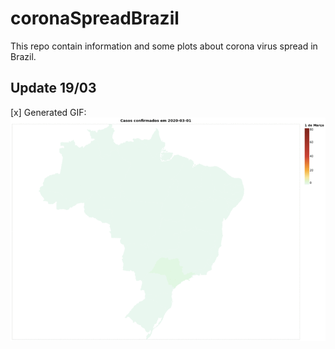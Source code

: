 # coronaSpreadBrazil
This repo contain information and some plots about corona virus spread in Brazil.

## Update 19/03
[x] Generated GIF:
![Spread Evolution](/assets/myimage.gif)
